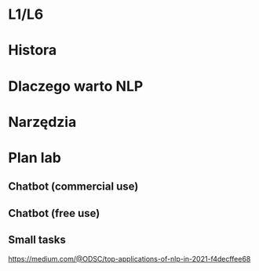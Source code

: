 # L1/L6

# Histora

# Dlaczego warto NLP

# Narzędzia

# Plan lab

## Chatbot (commercial use)

## Chatbot (free use)

## Small tasks


https://medium.com/@ODSC/top-applications-of-nlp-in-2021-f4decffee68

